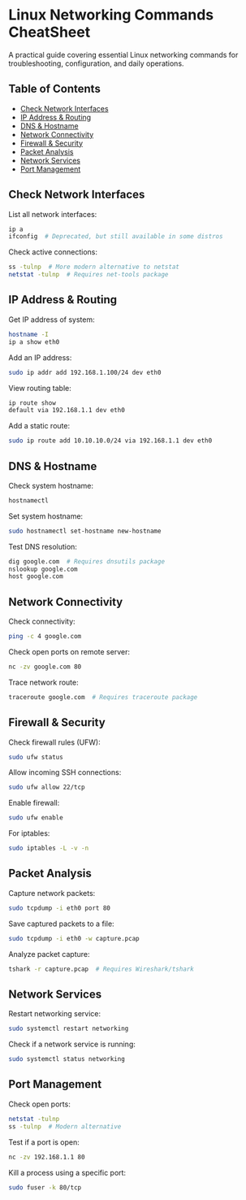 # Linux Networking Commands CheatSheet

A practical guide covering essential Linux networking commands for troubleshooting, configuration, and daily operations.

## Table of Contents

- [Check Network Interfaces](#check-network-interfaces)
- [IP Address & Routing](#ip-address--routing)
- [DNS & Hostname](#dns--hostname)
- [Network Connectivity](#network-connectivity)
- [Firewall & Security](#firewall--security)
- [Packet Analysis](#packet-analysis)
- [Network Services](#network-services)
- [Port Management](#port-management)

## Check Network Interfaces

List all network interfaces:

```bash
ip a
ifconfig  # Deprecated, but still available in some distros
```

Check active connections:

```bash
ss -tulnp  # More modern alternative to netstat
netstat -tulnp  # Requires net-tools package
```

## IP Address & Routing

Get IP address of system:

```bash
hostname -I
ip a show eth0
```

Add an IP address:

```bash
sudo ip addr add 192.168.1.100/24 dev eth0
```

View routing table:

```bash
ip route show
default via 192.168.1.1 dev eth0
```

Add a static route:

```bash
sudo ip route add 10.10.10.0/24 via 192.168.1.1 dev eth0
```

## DNS & Hostname

Check system hostname:

```bash
hostnamectl
```

Set system hostname:

```bash
sudo hostnamectl set-hostname new-hostname
```

Test DNS resolution:

```bash
dig google.com  # Requires dnsutils package
nslookup google.com
host google.com
```

## Network Connectivity

Check connectivity:

```bash
ping -c 4 google.com
```

Check open ports on remote server:

```bash
nc -zv google.com 80
```

Trace network route:

```bash
traceroute google.com  # Requires traceroute package
```

## Firewall & Security

Check firewall rules (UFW):

```bash
sudo ufw status
```

Allow incoming SSH connections:

```bash
sudo ufw allow 22/tcp
```

Enable firewall:

```bash
sudo ufw enable
```

For iptables:

```bash
sudo iptables -L -v -n
```

## Packet Analysis

Capture network packets:

```bash
sudo tcpdump -i eth0 port 80
```

Save captured packets to a file:

```bash
sudo tcpdump -i eth0 -w capture.pcap
```

Analyze packet capture:

```bash
tshark -r capture.pcap  # Requires Wireshark/tshark
```

## Network Services

Restart networking service:

```bash
sudo systemctl restart networking
```

Check if a network service is running:

```bash
sudo systemctl status networking
```

## Port Management

Check open ports:

```bash
netstat -tulnp
ss -tulnp  # Modern alternative
```

Test if a port is open:

```bash
nc -zv 192.168.1.1 80
```

Kill a process using a specific port:

```bash
sudo fuser -k 80/tcp
```
